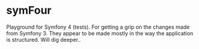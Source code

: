 # symFour
Playground for Symfony 4 (tests).
For getting a grip on the changes made from Symfony 3.
They appear to be made mostly in the way the application is structured.
Will dig deeper..
